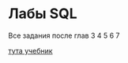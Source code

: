 <h1> Лабы SQL </h1>

Все задания после глав 3 4 5 6 7

[тута учебник](https://vk.com/doc744108529_678276155?hash=FJEZUVCm0qKokTpQixjVGZkkhAaYzcnK1oTfFeFj95L&dl=vgCMQlLAAoE5LXSywBWzRYlpmPjUkKoIDrt4xJNJnIP)